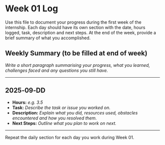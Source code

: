 # Week 01 Log

Use this file to document your progress during the first week of the internship. Each day should have its own section with the date, hours logged, task, description and next steps. At the end of the week, provide a brief summary of what you accomplished.

## Weekly Summary (to be filled at end of week)

_Write a short paragraph summarising your progress, what you learned, challenges faced and any questions you still have._

---

## 2025‑09‑DD

- **Hours:** _e.g. 3.5_
- **Task:** _Describe the task or issue you worked on._
- **Description:** _Explain what you did, resources used, obstacles encountered and how you resolved them._
- **Next Steps:** _Outline what you plan to work on next._

---

Repeat the daily section for each day you work during Week 01.
